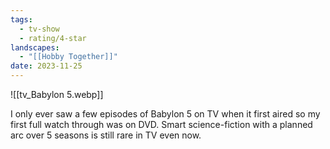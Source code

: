 ```yaml
---
tags:
  - tv-show
  - rating/4-star
landscapes:
  - "[[Hobby Together]]"
date: 2023-11-25
---
```

![[tv_Babylon 5.webp]]

I only ever saw a few episodes of Babylon 5 on TV when it first aired so my first full watch through was on DVD. Smart science-fiction with a planned arc over 5 seasons is still rare in TV even now.
